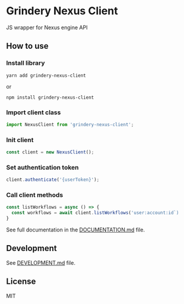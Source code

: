 # Grindery Nexus Client

JS wrapper for Nexus engine API

## How to use

### Install library

`yarn add grindery-nexus-client`

or

`npm install grindery-nexus-client`

### Import client class

```js
import NexusClient from 'grindery-nexus-client';
```

### Init client

```js
const client = new NexusClient();
```

### Set authentication token

```js
client.authenticate('{userToken}');
```

### Call client methods

```js
const listWorkflows = async () => {
  const workflows = await client.listWorkflows('user:account:id`)
}
```

See full documentation in the [DOCUMENTATION.md](https://github.com/grindery-io/grindery-nexus-client/blob/master/DOCUMENTATION.md) file.

## Development

See [DEVELOPMENT.md](https://github.com/grindery-io/grindery-nexus-client/blob/master/DEVELOPMENT.md) file.

## License

MIT
